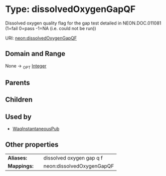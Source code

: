 
# Type: dissolvedOxygenGapQF


Dissolved oxygen quality flag for the gap test detailed in NEON.DOC.011081 (1=fail 0=pass -1=NA (i.e. could not be run))

URI: [neon:dissolvedOxygenGapQF](https://data.neonscience.org/dissolvedOxygenGapQF)


## Domain and Range

None ->  <sub>OPT</sub> [Integer](types/Integer.md)

## Parents


## Children


## Used by

 * [WaqInstantaneousPub](WaqInstantaneousPub.md)

## Other properties

|  |  |  |
| --- | --- | --- |
| **Aliases:** | | dissolved oxygen gap q f |
| **Mappings:** | | neon:dissolvedOxygenGapQF |

